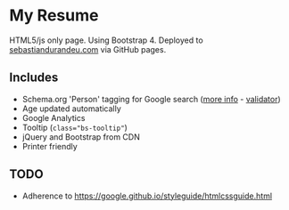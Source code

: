 # My Resume
HTML5/js only page. Using Bootstrap 4. Deployed to [sebastiandurandeu.com](https://www.sebastiandurandeu.com/) via GitHub pages.

## Includes
 - Schema.org 'Person' tagging for Google search ([more info](http://schema-creator.org/person.php) - [validator](https://developers.google.com/structured-data/testing-tool/))
 - Age updated automatically
 - Google Analytics
 - Tooltip (`class="bs-tooltip"`)
 - jQuery and Bootstrap from CDN
 - Printer friendly

 ## TODO
 - Adherence to https://google.github.io/styleguide/htmlcssguide.html
